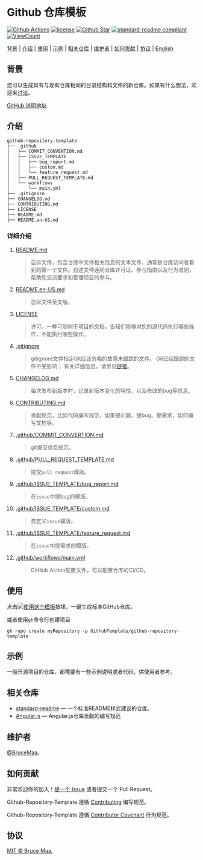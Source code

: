# Github 仓库模板

[![Github Actions][github-action-image]][github-repo-url]
[![license][license-image]](LICENSE)
[![Github Star][github-repo-star-image]][github-repo-url]
[![standard-readme compliant][standard-readme-image]](standard-readme-url)
[![ViewCount](http://hits.dwyl.com/GitHubTemplates/github-repository-template.svg)][github-repo-url]

[背景](#背景) | [介绍](#介绍) | [使用](#使用) | [示例](#示例) | [相关仓库](#相关仓库) | [维护者](#维护者) | [如何贡献](#如何贡献) | [协议](#协议) | [English](README.en-US.md)

## 背景

您可以生成具有与现有仓库相同的目录结构和文件的新仓库。如果有什么想法，欢迎来[讨论](https://github.com/GithubTemplate/github-repository-template/discussions)。

[GitHub 说明地址](https://docs.github.com/en/github/creating-cloning-and-archiving-repositories/creating-a-repository-from-a-template)

## 介绍

```
github-repository-template
├── .github
│   ├── COMMIT_CONVENTION.md
│   ├── ISSUE_TEMPLATE
│   │   ├── bug_report.md
│   │   ├── custom.md
│   │   └── feature_request.md
│   ├── PULL_REQUEST_TEMPLATE.md
│   └── workflows
│       └── main.yml
├── .gitignore
├── CHANGELOG.md
├── CONTRIBUTING.md
├── LICENSE
├── README.md
├── README.en-US.md
```

### 详细介绍

1. [README.md](README.md)

    > 自诉文件，包含仓库中文件相关信息的文本文件，通常是仓库访问者看到的第一个文件。自述文件连同仓库许可证、参与指南以及行为准则，帮助您交流要求和管理项目的参与。

2. [README.en-US.md](README.en-US.md)

    > 自诉文件英文版。

3. [LICENSE](LICENSE)

    > 许可，一种可随附于项目的文档，告知们能够对您的源代码执行哪些操作，不能执行哪些操作。

4. [.gitignore](.gitignore)

    > gitignore文件指定Git应该忽略的故意未跟踪的文件。 Git已经跟踪的文件不受影响； 有关详细信息，请参见[链接](https://git-scm.com/docs/gitignore)。

5. [CHANGELOG.md](CHANGELOG.md)

    > 每次发布新版本时，记录新版本变化的特性，以及修改的bug等信息。

6. [CONTRIBUTING.md](CONTRIBUTING.md)

    > 贡献规范，比如代码编写规范，如果提问题、提bug、提需求，如何编写文档等。

7. [.github/COMMIT_CONVERTION.md](.github/COMMIT_CONVERTION.md)

    > git提交信息规范。

8. [.github/PULL_REQUEST_TEMPLATE.md](.github/PULL_REQUEST_TEMPLATE.md)

    > 提交`pull request`模版。

9. [.github/ISSUE_TEMPLATE/bug_report.md](.github/ISSUE_TEMPLATE/bug_report.md)

    > 在`issue`中提bug的模版。

10. [.github/ISSUE_TEMPLATE/custom.md](.github.com/ISSUE_TEMPLATE/custom.md)

    > 自定义`issue`模版。

11. [.github/ISSUE_TEMPLATE/feature_request.md](.github/ISSUE_TEMPLATE/feature_request.md)

    > 在`issue`中提需求的模版。

12. [.github/workflows/main.yml](.github.com/workflows/main.yml)

    > GitHub Action配置文件，可以配置仓库的CI/CD。

## 使用

点击[![使用这个模板][use-this-template]][generate]按钮，一键生成标准GitHub仓库。

或者使用`gh`命令行创建项目

```
gh repo create myRepository -p GithubTemplate/github-repository-template
```

## 示例

一般开源项目的仓库，都需要有一些示例说明或者代码，供使用者参考。

## 相关仓库

- [standard-readme](https://github.com/RichardLitt/standard-readme) — 一个标准README样式建议的仓库。
- [Angular.js](https://github.com/angular/angular.js/blob/master/CONTRIBUTING.md) — Angular.js仓库贡献的编写规范

## 维护者

[@BruceMaa](https://github.com/BruceMaa)。

## 如何贡献

非常欢迎你的加入！[提一个 Issue](https://github.com/GithubTemplate/github-repository-template/issues/new) 或者提交一个 Pull Request。

Github-Repository-Template 遵循 [Contributing](CONTRIBUTING.md) 编写规范。

Github-Repository-Template 遵循 [Contributor Covenant](http://contributor-covenant.org/version/1/3/0/) 行为规范。

## 协议

[MIT © Bruce Maa.](LICENSE)

[github-action-image]: https://github.com/GithubTemplate/github-repository-template/workflows/GithubRepositoryTemplate/badge.svg
[github-repo-url]: https://github.com/GithubTemplate/github-repository-template
[license-image]: https://img.shields.io/badge/license-MIT-green.svg
[github-repo-star-image]: https://img.shields.io/github/stars/GithubTemplate/github-repository-template.svg?style=social
[use-this-template]: https://img.shields.io/badge/-use%20this%20template-brightgreen.svg
[generate]: https://github.com/GithubTemplate/github-repository-template/generate
[standard-readme-image]: https://img.shields.io/badge/readme%20style-standard-brightgreen.svg?style=flat-square
[standard-readme-url]: https://github.com/RichardLitt/standard-readme
